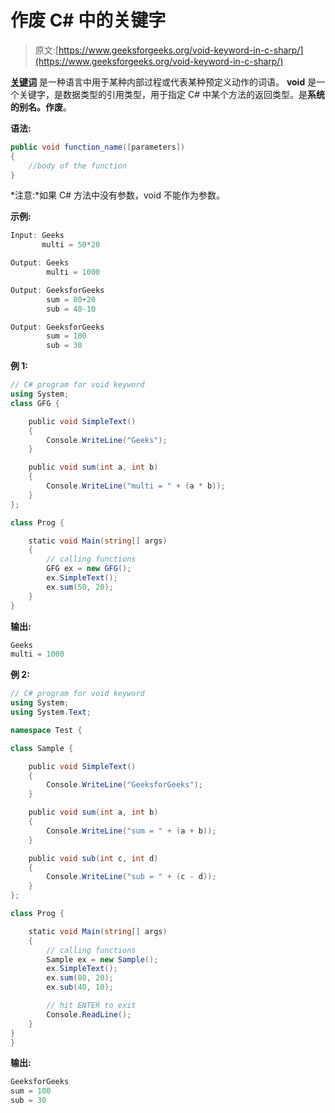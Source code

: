 # 作废 C# 中的关键字

> 原文:[https://www.geeksforgeeks.org/void-keyword-in-c-sharp/](https://www.geeksforgeeks.org/void-keyword-in-c-sharp/)

**[关键词](https://www.geeksforgeeks.org/c-sharp-keywords/)** 是一种语言中用于某种内部过程或代表某种预定义动作的词语。 **void** 是一个关键字，是数据类型的引用类型，用于指定 C# 中某个方法的返回类型。是**系统的别名。作废**。

**语法:**

```cs
public void function_name([parameters])
{
    //body of the function
}
```

*注意:*如果 C# 方法中没有参数，void 不能作为参数。

**示例:**

```cs
Input: Geeks
       multi = 50*20

Output: Geeks
        multi = 1000

Output: GeeksforGeeks
        sum = 80+20
        sub = 40-10

Output: GeeksforGeeks
        sum = 100
        sub = 30

```

**例 1:**

```cs
// C# program for void keyword
using System;
class GFG {

    public void SimpleText()
    {
        Console.WriteLine("Geeks");
    }

    public void sum(int a, int b)
    {
        Console.WriteLine("multi = " + (a * b));
    }
};

class Prog {

    static void Main(string[] args)
    {
        // calling functions
        GFG ex = new GFG();
        ex.SimpleText();
        ex.sum(50, 20);
    }
}
```

**输出:**

```cs
Geeks
multi = 1000

```

**例 2:**

```cs
// C# program for void keyword
using System;
using System.Text;

namespace Test {

class Sample {

    public void SimpleText()
    {
        Console.WriteLine("GeeksforGeeks");
    }

    public void sum(int a, int b)
    {
        Console.WriteLine("sum = " + (a + b));
    }

    public void sub(int c, int d)
    {
        Console.WriteLine("sub = " + (c - d));
    }
};

class Prog {

    static void Main(string[] args)
    {
        // calling functions
        Sample ex = new Sample();
        ex.SimpleText();
        ex.sum(80, 20);
        ex.sub(40, 10);

        // hit ENTER to exit
        Console.ReadLine();
    }
}
}
```

**输出:**

```cs
GeeksforGeeks
sum = 100
sub = 30

```